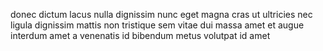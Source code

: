 donec dictum lacus nulla dignissim nunc eget magna cras ut ultricies nec ligula
dignissim mattis non tristique sem vitae dui massa amet et augue interdum amet
a venenatis id bibendum metus volutpat id amet